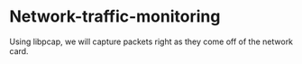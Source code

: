 # Network-traffic-monitoring
Using libpcap, we will capture packets right as they come off of the network card.
